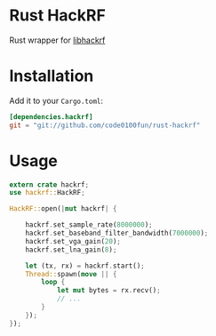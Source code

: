 # Rust HackRF

Rust wrapper for [libhackrf](https://github.com/mossmann/hackrf/tree/master/host)

# Installation
Add it to your `Cargo.toml`:

```toml
[dependencies.hackrf]
git = "git://github.com/code0100fun/rust-hackrf"
```

# Usage

```rust
extern crate hackrf;
use hackrf::HackRF;

HackRF::open(|mut hackrf| {

    hackrf.set_sample_rate(8000000);
    hackrf.set_baseband_filter_bandwidth(7000000);
    hackrf.set_vga_gain(20);
    hackrf.set_lna_gain(8);

    let (tx, rx) = hackrf.start();
    Thread::spawn(move || {
        loop {
            let mut bytes = rx.recv();
            // ...
        }
    });
});
```
